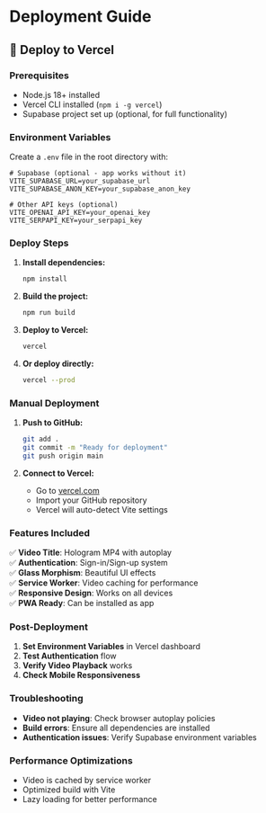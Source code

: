 # Deployment Guide

## 🚀 Deploy to Vercel

### Prerequisites
- Node.js 18+ installed
- Vercel CLI installed (`npm i -g vercel`)
- Supabase project set up (optional, for full functionality)

### Environment Variables
Create a `.env` file in the root directory with:

```env
# Supabase (optional - app works without it)
VITE_SUPABASE_URL=your_supabase_url
VITE_SUPABASE_ANON_KEY=your_supabase_anon_key

# Other API keys (optional)
VITE_OPENAI_API_KEY=your_openai_key
VITE_SERPAPI_KEY=your_serpapi_key
```

### Deploy Steps

1. **Install dependencies:**
   ```bash
   npm install
   ```

2. **Build the project:**
   ```bash
   npm run build
   ```

3. **Deploy to Vercel:**
   ```bash
   vercel
   ```

4. **Or deploy directly:**
   ```bash
   vercel --prod
   ```

### Manual Deployment

1. **Push to GitHub:**
   ```bash
   git add .
   git commit -m "Ready for deployment"
   git push origin main
   ```

2. **Connect to Vercel:**
   - Go to [vercel.com](https://vercel.com)
   - Import your GitHub repository
   - Vercel will auto-detect Vite settings

### Features Included

✅ **Video Title**: Hologram MP4 with autoplay  
✅ **Authentication**: Sign-in/Sign-up system  
✅ **Glass Morphism**: Beautiful UI effects  
✅ **Service Worker**: Video caching for performance  
✅ **Responsive Design**: Works on all devices  
✅ **PWA Ready**: Can be installed as app  

### Post-Deployment

1. **Set Environment Variables** in Vercel dashboard
2. **Test Authentication** flow
3. **Verify Video Playback** works
4. **Check Mobile Responsiveness**

### Troubleshooting

- **Video not playing**: Check browser autoplay policies
- **Build errors**: Ensure all dependencies are installed
- **Authentication issues**: Verify Supabase environment variables

### Performance Optimizations

- Video is cached by service worker
- Optimized build with Vite
- Lazy loading for better performance